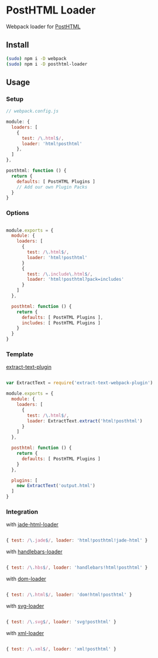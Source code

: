 # PostHTML Loader
Webpack loader for [PostHTML](https://github.com/posthtml/posthtml)

## Install

```bash
(sudo) npm i -D webpack
(sudo) npm i -D posthtml-loader
```

## Usage
### Setup

```javascript
// webpack.config.js

module: {
  loaders: [
    {
      test: /\.html$/,
      loader: 'html!posthtml'
    },
  ]
},

posthtml: function () {
  return {
    defaults: [ PostHTML Plugins ]
    // Add our own Plugin Packs
  }
}
```

### Options

```javascript

module.exports = {
  module: {
    loaders: [
      {
        test: /\.html$/,
        loader: 'html!posthtml'
      }
      {
        test: /\.include\.html$/,
        loader: 'html!posthtml?pack=includes'
      }
    ]
  },

  posthtml: function () {
    return {
      defaults: [ PostHTML Plugins ],
      includes: [ PostHTML Plugins ]
    }
  }
}
```

### Template
[extract-text-plugin](https://github.com/webpack/extract-text-webpack-plugin)

```javascript

var ExtractText = require('extract-text-webpack-plugin')

module.exports = {
  module: {
    loaders: [
      {
        test: /\.html$/,
        loader: ExtractText.extract('html!posthtml')
      }
    ]
  },

  posthtml: function () {
    return {
      defaults: [ PostHTML Plugins ]
    }
  },

  plugins: [
    new ExtractText('output.html')
  ]
}
```

### Integration
with [jade-html-loader](https://github.com/bline/jade-html-loader)

```javascript

{ test: /\.jade$/, loader: 'html!posthtml!jade-html' }
```

with [handlebars-loader](https://github.com/altano/handlebars-loader)

```javascript

{ test: /\.hbs$/, loader: 'handlebars!html!posthtml' }
```

with [dom-loader](https://github.com/Wizcorp/dom-loader)

```javascript

{ test: /\.html$/, loader: 'dom!html!posthtml' }
```

with [svg-loader](https://github.com/dolbyzerr/svg-loader)

```javascript

{ test: /\.svg$/, loader: 'svg!posthtml' }
```

with [xml-loader](https://github.com/gisikw/xml-loader)

```javascript

{ test: /\.xml$/, loader: 'xml!posthtml' }
```
